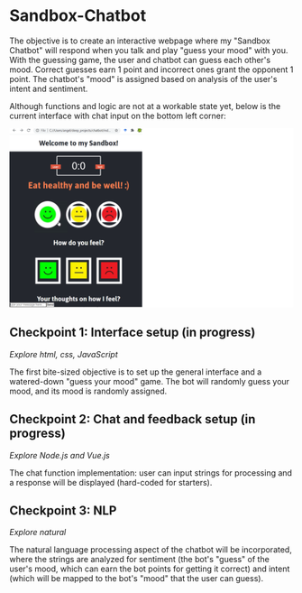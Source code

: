 # Sandbox-Chatbot
The objective is to create an interactive webpage where my "Sandbox Chatbot" will respond when you talk and play "guess your mood" with you. With the guessing game, the user and chatbot can guess each other's mood.  Correct guesses earn 1 point and incorrect ones grant the opponent 1 point.  The chatbot's "mood" is assigned based on analysis of the user's intent and sentiment.

Although functions and logic are not at a workable state yet, below is the current interface with chat input on the bottom left corner:

![](Skeleton_0.png)

## Checkpoint 1: Interface setup (in progress)
*Explore html, css, JavaScript* 

The first bite-sized objective is to set up the general interface and a watered-down "guess your mood" game. The bot will randomly guess your mood, and its mood is randomly assigned.

## Checkpoint 2: Chat and feedback setup (in progress)
*Explore Node.js and Vue.js* 

The chat function implementation: user can input strings for processing and a response will be displayed (hard-coded for starters).

## Checkpoint 3: NLP
*Explore natural* 

The natural language processing aspect of the chatbot will be incorporated, where the strings are analyzed for sentiment (the bot's "guess" of the user's mood, which can earn the bot points for getting it correct) and intent (which will be mapped to the bot's "mood" that the user can guess).
